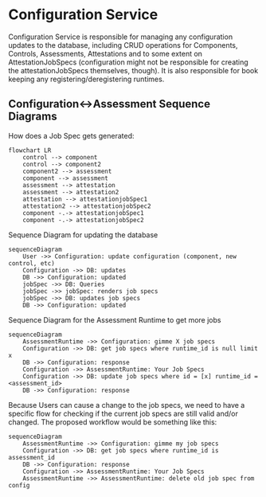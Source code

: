 # Configuration Service
Configuration Service is responsible for managing any configuration updates to the database, including CRUD operations for Components, Controls, Assessments, Attestations and to some extent on AttestationJobSpecs (configuration might not be responsible for creating the attestationJobSpecs themselves, though). It is also responsible for book keeping any registering/deregistering runtimes. 
## Configuration<->Assessment Sequence Diagrams
How does a Job Spec gets generated:
```mermaid
flowchart LR
    control --> component
    control --> component2
    component2 --> assessment
    component --> assessment
    assessment --> attestation
    assessment --> attestation2
    attestation --> attestationjobSpec1
    attestation2 --> attestationjobSpec2
    component -.-> attestationjobSpec1
    component -.-> attestationjobSpec2
```

Sequence Diagram for updating the database
```mermaid
sequenceDiagram
    User ->> Configuration: update configuration (component, new control, etc)
    Configuration ->> DB: updates  
    DB ->> Configuration: updated
    jobSpec ->> DB: Queries
    jobSpec ->> jobSpec: renders job specs  
    jobSpec ->> DB: updates job specs  
    DB ->> Configuration: updated
```

Sequence Diagram for the Assessment Runtime to get more jobs
```mermaid
sequenceDiagram
    AssessmentRuntime ->> Configuration: gimme X job specs
    Configuration ->> DB: get job specs where runtime_id is null limit x
    DB ->> Configuration: response
    Configuration ->> AssessmentRuntime: Your Job Specs
    Configuration ->> DB: update job specs where id = [x] runtime_id = <assessment_id>
    DB ->> Configuration: response

```
Because Users can cause a change to the job specs, we need to have a specific flow for checking if the current job specs are still valid and/or changed. The proposed workflow would be something like this:
```mermaid
sequenceDiagram
    AssessmentRuntime ->> Configuration: gimme my job specs
    Configuration ->> DB: get job specs where runtime_id is assessment_id
    DB ->> Configuration: response
    Configuration ->> AssessmentRuntime: Your Job Specs
    AssessmentRuntime ->> AssessmentRuntime: delete old job spec from config

```